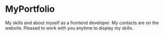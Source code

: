 # MyPortfolio
My skills and about myself as a frontend developer. My contacts are on the website. 
Pleased to work with you anytime to display my skills. 
